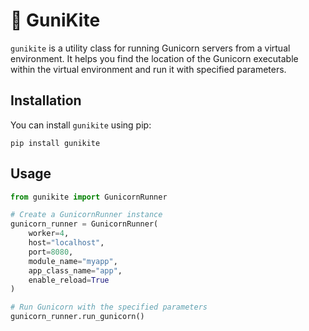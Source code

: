#  🐎 GuniKite

`gunikite` is a utility class for running Gunicorn servers from a virtual environment. It helps you find the location of the Gunicorn executable within the virtual environment and run it with specified parameters.

## Installation

You can install `gunikite` using pip:

```shell
pip install gunikite
```


## Usage

```python
from gunikite import GunicornRunner

# Create a GunicornRunner instance
gunicorn_runner = GunicornRunner(
    worker=4,
    host="localhost",
    port=8080,
    module_name="myapp",
    app_class_name="app",
    enable_reload=True
)

# Run Gunicorn with the specified parameters
gunicorn_runner.run_gunicorn()
